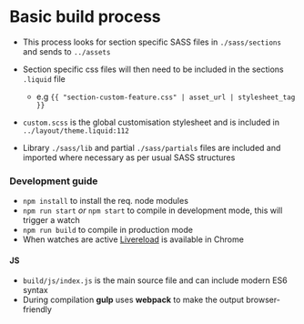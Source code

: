 # Basic build process

* This process looks for section specific SASS files in `./sass/sections` and sends to `../assets`


* Section specific css files will then need to be included in the sections `.liquid` file 
  * e.g `{{ "section-custom-feature.css" | asset_url | stylesheet_tag }}`


* `custom.scss` is the global customisation stylesheet and is included in `../layout/theme.liquid:112`


* Library `./sass/lib` and partial `./sass/partials` files are included and imported where necessary as per usual SASS structures


### Development guide
* `npm install` to install the req. node modules
* `npm run start` *or* `npm start` to compile in development mode, this will trigger a watch
* `npm run build` to compile in production mode
* When watches are active [Livereload](https://chrome.google.com/webstore/detail/livereload/jnihajbhpnppcggbcgedagnkighmdlei?hl=en) is available in Chrome


#### JS
* `build/js/index.js` is the main source file and can include modern ES6 syntax
* During compilation **gulp** uses **webpack** to make the output browser-friendly
